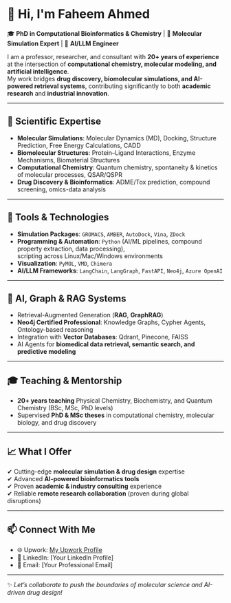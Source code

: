 # 👋 Hi, I'm Faheem Ahmed

🎓 **PhD in Computational Bioinformatics & Chemistry** | 🧪 **Molecular Simulation Expert** | 🤖 **AI/LLM Engineer**  

I am a professor, researcher, and consultant with **20+ years of experience** at the intersection of **computational chemistry, molecular modeling, and artificial intelligence**.  
My work bridges **drug discovery, biomolecular simulations, and AI-powered retrieval systems**, contributing significantly to both **academic research** and **industrial innovation**.  

---

## 🔬 Scientific Expertise
- **Molecular Simulations**: Molecular Dynamics (MD), Docking, Structure Prediction, Free Energy Calculations, CADD  
- **Biomolecular Structures**: Protein–Ligand Interactions, Enzyme Mechanisms, Biomaterial Structures  
- **Computational Chemistry**: Quantum chemistry, spontaneity & kinetics of molecular processes, QSAR/QSPR  
- **Drug Discovery & Bioinformatics**: ADME/Tox prediction, compound screening, omics-data analysis  

---

## 🧪 Tools & Technologies
- **Simulation Packages**: `GROMACS`, `AMBER`, `AutoDock`, `Vina`, `ZDock`  
- **Programming & Automation**: `Python` (AI/ML pipelines, compound property extraction, data processing),  
  scripting across Linux/Mac/Windows environments  
- **Visualization**: `PyMOL`, `VMD`, `Chimera`  
- **AI/LLM Frameworks**: `LangChain`, `LangGraph`, `FastAPI`, `Neo4j`, `Azure OpenAI`  

---

## 🤖 AI, Graph & RAG Systems
- Retrieval-Augmented Generation (**RAG**, **GraphRAG**)  
- **Neo4j Certified Professional**: Knowledge Graphs, Cypher Agents, Ontology-based reasoning  
- Integration with **Vector Databases**: Qdrant, Pinecone, FAISS  
- AI Agents for **biomedical data retrieval, semantic search, and predictive modeling**  

---

## 🎓 Teaching & Mentorship
- **20+ years teaching** Physical Chemistry, Biochemistry, and Quantum Chemistry (BSc, MSc, PhD levels)  
- Supervised **PhD & MSc theses** in computational chemistry, molecular biology, and drug discovery  

---

## 📈 What I Offer
✔ Cutting-edge **molecular simulation & drug design** expertise  
✔ Advanced **AI-powered bioinformatics tools**  
✔ Proven **academic & industry consulting** experience  
✔ Reliable **remote research collaboration** (proven during global disruptions)  

---

## 📫 Connect With Me
- 🌐 Upwork: [My Upwork Profile](https://www.upwork.com/freelancers/~0198713a10400712d2)  
- 💼 LinkedIn: [Your LinkedIn Profile]  
- 📧 Email: [Your Professional Email]  

---

✨ *Let’s collaborate to push the boundaries of molecular science and AI-driven drug design!*  
